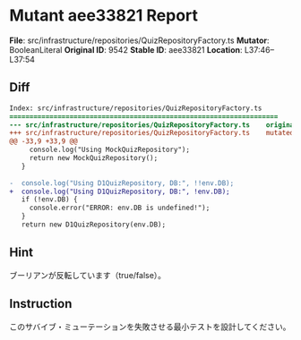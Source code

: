 # Mutant aee33821 Report

**File**: src/infrastructure/repositories/QuizRepositoryFactory.ts
**Mutator**: BooleanLiteral
**Original ID**: 9542
**Stable ID**: aee33821
**Location**: L37:46–L37:54

## Diff

```diff
Index: src/infrastructure/repositories/QuizRepositoryFactory.ts
===================================================================
--- src/infrastructure/repositories/QuizRepositoryFactory.ts	original
+++ src/infrastructure/repositories/QuizRepositoryFactory.ts	mutated #9542
@@ -33,9 +33,9 @@
     console.log("Using MockQuizRepository");
     return new MockQuizRepository();
   }
 
-  console.log("Using D1QuizRepository, DB:", !!env.DB);
+  console.log("Using D1QuizRepository, DB:", !env.DB);
   if (!env.DB) {
     console.error("ERROR: env.DB is undefined!");
   }
   return new D1QuizRepository(env.DB);
```

## Hint

ブーリアンが反転しています（true/false）。

## Instruction

このサバイブ・ミューテーションを失敗させる最小テストを設計してください。
